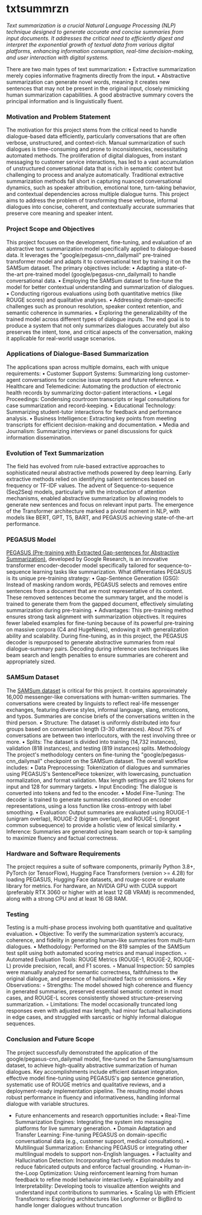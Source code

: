 # txtsummrzn

_Text summarization is a crucial Natural Language Processing (NLP) technique designed to generate accurate and concise summaries from input documents. It addresses the critical need to efficiently digest and interpret the exponential growth of textual data from various digital platforms, enhancing information consumption, real-time decision-making, and user interaction with digital systems._

There are two main types of text summarization:
• Extractive summarization merely copies informative fragments directly from the input.
• Abstractive summarization can generate novel words, meaning it creates new sentences that may not be present in the original input, closely mimicking human summarization capabilities. A good abstractive summary covers the principal information and is linguistically fluent.

### Motivation and Problem Statement 
The motivation for this project stems from the critical need to handle dialogue-based data efficiently, particularly conversations that are often verbose, unstructured, and context-rich. Manual summarization of such dialogues is time-consuming and prone to inconsistencies, necessitating automated methods. The proliferation of digital dialogues, from instant messaging to customer service interactions, has led to a vast accumulation of unstructured conversational data that is rich in semantic content but challenging to process and analyze automatically.
Traditional extractive summarization methods fall short in capturing nuanced conversational dynamics, such as speaker attribution, emotional tone, turn-taking behavior, and contextual dependencies across multiple dialogue turns. This project aims to address the problem of transforming these verbose, informal dialogues into concise, coherent, and contextually accurate summaries that preserve core meaning and speaker intent.

### Project Scope and Objectives 
This project focuses on the development, fine-tuning, and evaluation of an abstractive text summarization model specifically applied to dialogue-based data. It leverages the "google/pegasus-cnn_dailymail" pre-trained transformer model and adapts it to conversational text by training it on the SAMSum dataset.
The primary objectives include:
• Adapting a state-of-the-art pre-trained model (google/pegasus-cnn_dailymail) to handle conversational data.
• Employing the SAMSum dataset to fine-tune the model for better contextual understanding and summarization of dialogues.
• Conducting rigorous evaluations using both quantitative metrics (like ROUGE scores) and qualitative analyses.
• Addressing domain-specific challenges such as pronoun resolution, speaker context retention, and semantic coherence in summaries.
• Exploring the generalizability of the trained model across different types of dialogue inputs.
The end goal is to produce a system that not only summarizes dialogues accurately but also preserves the intent, tone, and critical aspects of the conversation, making it applicable for real-world usage scenarios.

### Applications of Dialogue-Based Summarization
The applications span across multiple domains, each with unique requirements:
• Customer Support Systems: Summarizing long customer-agent conversations for concise issue reports and future reference.
• Healthcare and Telemedicine: Automating the production of electronic health records by summarizing doctor-patient interactions.
• Legal Proceedings: Condensing courtroom transcripts or legal consultations for case summarization and record-keeping.
• Educational Technology: Summarizing student-tutor interactions for feedback and performance analysis.
• Business Intelligence: Extracting key points from meeting transcripts for efficient decision-making and documentation.
• Media and Journalism: Summarizing interviews or panel discussions for quick information dissemination.

### Evolution of Text Summarization
The field has evolved from rule-based extractive approaches to sophisticated neural abstractive methods powered by deep learning. Early extractive methods relied on identifying salient sentences based on frequency or TF-IDF values. The advent of Sequence-to-sequence (Seq2Seq) models, particularly with the introduction of attention mechanisms, enabled abstractive summarization by allowing models to generate new sentences and focus on relevant input parts. The emergence of the Transformer architecture marked a pivotal moment in NLP, with models like BERT, GPT, T5, BART, and PEGASUS achieving state-of-the-art performance.

### PEGASUS Model 
[PEGASUS (Pre-training with Extracted Gap-sentences for Abstractive Summarization)](https://huggingface.co/google/pegasus-cnn_dailymail), developed by Google Research, is an innovative transformer encoder-decoder model specifically tailored for sequence-to-sequence learning tasks like summarization. What differentiates PEGASUS is its unique pre-training strategy:
• Gap-Sentence Generation (GSG): Instead of masking random words, PEGASUS selects and removes entire sentences from a document that are most representative of its content. These removed sentences become the summary target, and the model is trained to generate them from the gapped document, effectively simulating summarization during pre-training.
• Advantages: This pre-training method ensures strong task alignment with summarization objectives. It requires fewer labeled examples for fine-tuning because of its powerful pre-training on massive corpora (C4 and HugeNews), endowing it with generalization ability and scalability.
During fine-tuning, as in this project, the PEGASUS decoder is repurposed to generate abstractive summaries from real dialogue-summary pairs. Decoding during inference uses techniques like beam search and length penalties to ensure summaries are coherent and appropriately sized.

### SAMSum Dataset 
The [SAMSum dataset](https://huggingface.co/datasets/Samsung/samsum) is critical for this project. It contains approximately 16,000 messenger-like conversations with human-written summaries. The conversations were created by linguists to reflect real-life messenger exchanges, featuring diverse styles, informal language, slang, emoticons, and typos. Summaries are concise briefs of the conversations written in the third person.
• Structure: The dataset is uniformly distributed into four groups based on conversation length (3-30 utterances). About 75% of conversations are between two interlocutors, with the rest involving three or more.
• Splits: The dataset is divided into training (14,732 instances), validation (818 instances), and testing (819 instances) splits.
Methodology The project's methodology centers on fine-tuning the "google/pegasus-cnn_dailymail" checkpoint on the SAMSum dataset. The overall workflow includes:
• Data Preprocessing: Tokenization of dialogues and summaries using PEGASUS's SentencePiece tokenizer, with lowercasing, punctuation normalization, and format validation. Max length settings are 512 tokens for input and 128 for summary targets.
• Input Encoding: The dialogue is converted into tokens and fed to the encoder.
• Model Fine-Tuning: The decoder is trained to generate summaries conditioned on encoder representations, using a loss function like cross-entropy with label smoothing.
• Evaluation: Output summaries are evaluated using ROUGE-1 (unigram overlap), ROUGE-2 (bigram overlap), and ROUGE-L (longest common subsequence) to provide a holistic view of lexical similarity.
• Inference: Summaries are generated using beam search or top-k sampling to maximize fluency and factual correctness.

### Hardware and Software Requirements
The project requires a suite of software components, primarily Python 3.8+, PyTorch (or TensorFlow), Hugging Face Transformers (version >= 4.28) for loading PEGASUS, Hugging Face datasets, and rouge-score or evaluate library for metrics. For hardware, an NVIDIA GPU with CUDA support (preferably RTX 3060 or higher with at least 12 GB VRAM) is recommended, along with a strong CPU and at least 16 GB RAM.

### Testing
Testing is a multi-phase process involving both quantitative and qualitative evaluation.
• Objective: To verify the summarization system’s accuracy, coherence, and fidelity in generating human-like summaries from multi-turn dialogues.
• Methodology: Performed on the 819 samples of the SAMSum test split using both automated scoring metrics and manual inspection.
    ◦ Automated Evaluation Tools: ROUGE Metrics (ROUGE-1, ROUGE-2, ROUGE-L) provide precision, recall, and F1 scores.
    ◦ Manual Inspection: 50 samples were manually analyzed for semantic correctness, faithfulness to the original dialogue, and presence of hallucinated facts or omissions.
• Key Observations:
    ◦ Strengths: The model showed high coherence and fluency in generated summaries, preserved essential semantic context in most cases, and ROUGE-L scores consistently showed structure-preserving summarization.
    ◦ Limitations: The model occasionally truncated long responses even with adjusted max length, had minor factual hallucinations in edge cases, and struggled with sarcastic or highly informal dialogue sequences.
    
### Conclusion and Future Scope 
The project successfully demonstrated the application of the google/pegasus-cnn_dailymail model, fine-tuned on the Samsung/samsum dataset, to achieve high-quality abstractive summarization of human dialogues. Key accomplishments include efficient dataset integration, effective model fine-tuning using PEGASUS's gap sentence generation, systematic use of ROUGE metrics and qualitative reviews, and a deployment-ready implementation pipeline. The resulting model shows robust performance in fluency and informativeness, handling informal dialogue with variable structures.

- Future enhancements and research opportunities include:
• Real-Time Summarization Engines: Integrating the system into messaging platforms for live summary generation.
• Domain Adaptation and Transfer Learning: Fine-tuning PEGASUS on domain-specific conversational data (e.g., customer support, medical consultations).
• Multilingual Summarization: Enhancing PEGASUS or integrating other multilingual models to support non-English languages.
• Factuality and Hallucination Detection: Incorporating fact-verification modules to reduce fabricated outputs and enforce factual grounding.
• Human-in-the-Loop Optimization: Using reinforcement learning from human feedback to refine model behavior interactively.
• Explainability and Interpretability: Developing tools to visualize attention weights and understand input contributions to summaries.
• Scaling Up with Efficient Transformers: Exploring architectures like Longformer or BigBird to handle longer dialogues without truncation
